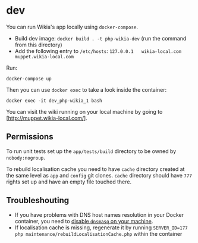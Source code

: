 dev
===

You can run Wikia's app locally using `docker-compose`.

* Build dev image: `docker build . -t php-wikia-dev` (run the command from this directory)
* Add the following entry to `/etc/hosts`: `127.0.0.1	wikia-local.com muppet.wikia-local.com`

Run:

```
docker-compose up
```

Then you can use `docker exec` to take a look inside the container:

```
docker exec -it dev_php-wikia_1 bash
```

You can visit the wiki running on your local machine by going to [http://muppet.wikia-local.com/].

## Permissions

To run unit tests set up the `app/tests/build` directory to be owned by `nobody:nogroup`.

To rebuild localisation cache you need to have `cache` directory created at the same level as `app` and `config` git clones.
`cache` directory should have `777` rights set up and have an empty file touched there.

## Troubleshouting 

* If you have problems with DNS host names resolution in your Docker container, you need to [disable `dnsmasq` on your machine](https://askubuntu.com/questions/320921/having-dns-issues-when-connected-to-a-vpn-in-ubuntu-13-04).
* If localisation cache is missing, regenerate it by running `SERVER_ID=177 php maintenance/rebuildLocalisationCache.php` within the container
